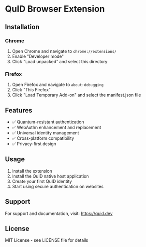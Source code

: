 # QuID Browser Extension

## Installation

### Chrome
1. Open Chrome and navigate to `chrome://extensions/`
2. Enable "Developer mode"
3. Click "Load unpacked" and select this directory

### Firefox
1. Open Firefox and navigate to `about:debugging`
2. Click "This Firefox"
3. Click "Load Temporary Add-on" and select the manifest.json file

## Features

- ✅ Quantum-resistant authentication
- ✅ WebAuthn enhancement and replacement
- ✅ Universal identity management
- ✅ Cross-platform compatibility
- ✅ Privacy-first design

## Usage

1. Install the extension
2. Install the QuID native host application
3. Create your first QuID identity
4. Start using secure authentication on websites

## Support

For support and documentation, visit: https://quid.dev

## License

MIT License - see LICENSE file for details
